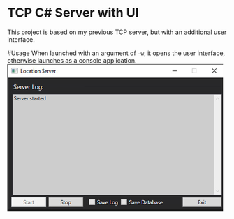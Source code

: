 # TCP C# Server with UI
This project is based on my previous TCP server, but with an additional user interface.

#Usage
When launched with an argument of `–w`, it opens the user interface, otherwise launches as a console application.
![Example](fig1.png)

